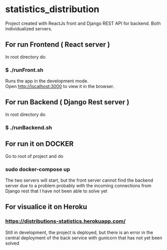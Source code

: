 # statistics_distribution

Project created with ReactJs front and Django REST API for backend. Both individualized servers.



## For run Frontend ( React server ) 

In root directory do  
### $ ./runFront.sh
Runs the app in the development mode.\
Open [http://localhost:3000](http://localhost:3000) to view it in the browser.


## For run Backend ( Django Rest server ) 

In root directory do  
### $ ./runBackend.sh


## For run it on DOCKER

Go to root of project and do 

### sudo docker-compose up 

The two servers will start, but the front server cannot find the backend server due to a problem probably with the incoming connections from Django rest that I have not been able to solve yet


## For visualice it on Heroku 

### https://distributions-statistics.herokuapp.com/

Still in development, the project is deployed, but there is an error in the central deployment of the back service with gunicorn that has not yet been solved
